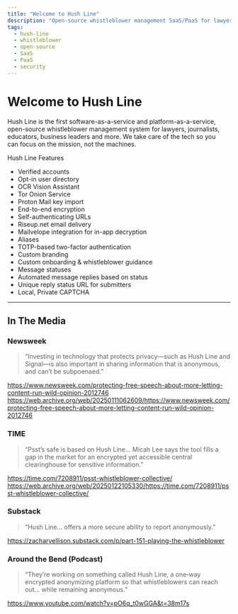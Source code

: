 ```yaml
---
title: "Welcome to Hush Line"
description: "Open‑source whistleblower management SaaS/PaaS for lawyers, journalists, educators, business leaders and more."
tags:
  - hush-line
  - whistleblower
  - open-source
  - SaaS
  - PaaS
  - security
---
```


# Welcome to Hush Line

Hush Line is the first software-as-a-service and platform-as-a-service,  
open-source whistleblower management system for lawyers, journalists,  
educators, business leaders and more. We take care of the tech so you  
can focus on the mission, not the machines.

Hush Line Features

- Verified accounts  
- Opt-in user directory  
- OCR Vision Assistant  
- Tor Onion Service  
- Proton Mail key import  
- End-to-end encryption  
- Self-authenticating URLs  
- Riseup.net email delivery  
- Mailvelope integration for in-app decryption  
- Aliases  
- TOTP-based two-factor authentication  
- Custom branding  
- Custom onboarding & whistleblower guidance  
- Message statuses  
- Automated message replies based on status  
- Unique reply status URL for submitters  
- Local, Private CAPTCHA  

---

## In The Media

### Newsweek

> “Investing in technology that protects privacy—such as Hush Line and Signal—is also important in sharing information that is anonymous, and can’t be subpoenaed.”

https://www.newsweek.com/protecting-free-speech-about-more-letting-content-run-wild-opinion-2012746  
https://web.archive.org/web/20250111062609/https://www.newsweek.com/protecting-free-speech-about-more-letting-content-run-wild-opinion-2012746

### TIME

> “Psst’s safe is based on Hush Line… Micah Lee says the tool fills a gap in the market for an encrypted yet accessible central clearinghouse for sensitive information.”

https://time.com/7208911/psst-whistleblower-collective/  
https://web.archive.org/web/20250122105330/https://time.com/7208911/psst-whistleblower-collective/

### Substack

> “Hush Line… offers a more secure ability to report anonymously.”

https://zacharyellison.substack.com/p/part-151-playing-the-whistleblower

### Around the Bend (Podcast)

> “They’re working on something called Hush Line, a one‑way encrypted anonymizing platform so that whistleblowers can reach out… while remaining anonymous.”

https://www.youtube.com/watch?v=pO6q_t0wGGA&t=38m17s
